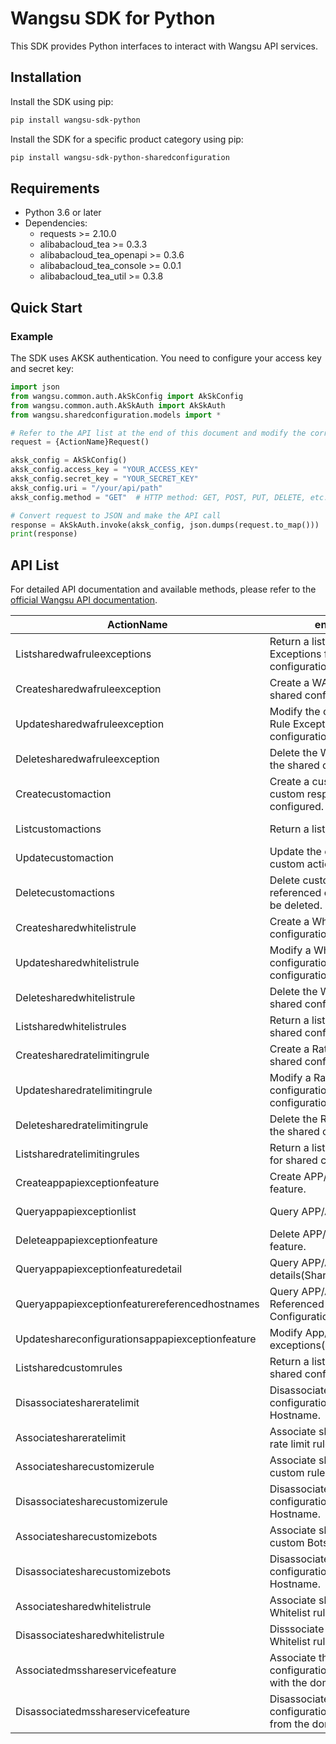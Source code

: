 # Wangsu SDK for Python

This SDK provides Python interfaces to interact with Wangsu API services.

## Installation

Install the SDK using pip:

```bash
pip install wangsu-sdk-python
```

Install the SDK for a specific product category using pip:

```bash
pip install wangsu-sdk-python-sharedconfiguration
```


## Requirements

- Python 3.6 or later
- Dependencies:
  - requests >= 2.10.0
  - alibabacloud_tea >= 0.3.3
  - alibabacloud_tea_openapi >= 0.3.6
  - alibabacloud_tea_console >= 0.0.1
  - alibabacloud_tea_util >= 0.3.8

## Quick Start

### Example

The SDK uses AKSK authentication. You need to configure your access key and secret key:

```python
import json
from wangsu.common.auth.AkSkConfig import AkSkConfig
from wangsu.common.auth.AkSkAuth import AkSkAuth
from wangsu.sharedconfiguration.models import *

# Refer to the API list at the end of this document and modify the corresponding {ActionName}, Method, Uri
request = {ActionName}Request()

aksk_config = AkSkConfig()
aksk_config.access_key = "YOUR_ACCESS_KEY"
aksk_config.secret_key = "YOUR_SECRET_KEY"
aksk_config.uri = "/your/api/path"
aksk_config.method = "GET"  # HTTP method: GET, POST, PUT, DELETE, etc.

# Convert request to JSON and make the API call
response = AkSkAuth.invoke(aksk_config, json.dumps(request.to_map()))
print(response)

```



## API List
For detailed API documentation and available methods, please refer to the [official Wangsu API documentation](https://www.wangsu.com/document/api-doc/Overview?productType=all).

| ActionName | enDescription | client_methods | uri |
| --- | --- | --- | --- |
| Listsharedwafruleexceptions | Return a list of WAF Rule Exceptions for the shared configuration. | POST | /api/v1/waf/share/exception/get-list |
| Createsharedwafruleexception | Create a WAF rule exception to shared configurations. | POST | /api/v1/waf/share/exception/create |
| Updatesharedwafruleexception | Modify the configuration of WAF Rule Exception in the shared configuration. | POST | /api/v1/waf/share/exception/update |
| Deletesharedwafruleexception | Delete the WAF rule exceptions in the shared configuration. | POST | /api/v1/waf/share/exception/delete |
| Createcustomaction | Create a custom action,up to 5 custom response actions can be configured. | POST | /api/v1/share-action/add-customize-act |
| Listcustomactions | Return a list of custom actions. | POST | /api/v1/share-action/get-customize-act-list |
| Updatecustomaction | Update the configuration of a custom action. | POST | /api/v1/share-action/update-customize-act |
| Deletecustomactions | Delete custom actions. Note: the referenced custom action cannot be deleted. | POST | /api/v1/share-action/delete-customize-act-batch |
| Createsharedwhitelistrule | Create a Whitelist rule for shared configurations. | POST | /api/v1/common/share-whitelist/add |
| Updatesharedwhitelistrule | Modify a Whitelist rule's configuration for the shared configuration. | POST | /api/v1/common/share-whitelist/update |
| Deletesharedwhitelistrule | Delete the Whitelist rules for the shared configuration. | POST | /api/v1/common/share-whitelist/delete |
| Listsharedwhitelistrules | Return a list of Whitelist rules for shared configurations. | POST | /api/v1/common/share-whitelist/get-list |
| Createsharedratelimitingrule | Create a Rate Limiting rule for shared configurations. | POST | /api/v1/share-rate-limit/add-rule |
| Updatesharedratelimitingrule | Modify a Rate Limiting rule's configuration for the shared configuration. | POST | /api/v1/share-rate-limit/update-rule |
| Deletesharedratelimitingrule | Delete the Rate Limiting rules for the shared configuration. | POST | /api/v1/share-rate-limit/delete-by-ids |
| Listsharedratelimitingrules | Return a list of Rate Limiting rules for shared configurations. | POST | /api/v1/share-rate-limit/get-rule-list |
| Createappapiexceptionfeature | Create APP/API exception feature. | POST | /api/v1/dms/service-feature/add |
| Queryappapiexceptionlist | Query APP/API exception list. | POST | /api/v1/dms/service-feature/get-list |
| Deleteappapiexceptionfeature | Delete APP/API exception feature. | POST | /api/v1/dms/service-feature/delete |
| Queryappapiexceptionfeaturedetail | Query APP/API exception feature details(Share Configurations). | POST | /api/v1/dms/service-feature/get-detail |
| Queryappapiexceptionfeaturereferencedhostnames | Query APP/APIException Feature Referenced Hostnames(Share Configurations). | POST | /api/v1/dms/service-feature/get-relate-domain-list |
| Updateshareconfigurationsappapiexceptionfeature | Modify App/API exceptions(ShareConfigurations). | POST | /api/v1/dms/service-feature/update |
| Listsharedcustomrules | Return a list of  custom rules for shared configurations. | POST | /api/v1/share-customize-rule/get-list |
| Disassociateshareratelimit | Disassociate shared configuration rate limit rule from Hostname. | POST | /api/v1/common/share-rate-limit/disassociate |
| Associateshareratelimit | Associate shared configuration rate limit rule from Hostname. | POST | /api/v1/common/share-rate-limit/associate |
| Associatesharecustomizerule | Associate shared configuration custom rule from Hostname. | POST | /api/v1/common/share-customize-rule/associate |
| Disassociatesharecustomizerule | Disassociate shared configuration custom rule from Hostname. | POST | /api/v1/common/share-customize-rule/disassociate |
| Associatesharecustomizebots | Associate shared configuration custom Bots from Hostname. | POST | /api/v1/common/share-customize-bots/associate |
| Disassociatesharecustomizebots | Disassociate shared configuration custom Bots from Hostname. | POST | /api/v1/common/share-customize-bots/disassociate |
| Associatesharedwhitelistrule | Associate shared configuration Whitelist rule from Hostname. | POST | /api/v1/common/share-whitelist/associate |
| Disassociatesharedwhitelistrule | Disssociate shared configuration Whitelist rule from Hostname. | POST | /api/v1/common/share-whitelist/disassociate |
| Associatedmsshareservicefeature | Associate the shared configuration APP/API exception with the domain name. | POST | /api/v1/dms/service-feature/relateDomains |
| Disassociatedmsshareservicefeature | Disassociate the shared configuration app/API exception from the domain name. | POST | /api/v1/dms/service-feature/disRelateDomains |